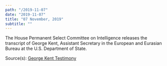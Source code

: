 ```yaml
---
path: "/2019-11-07"
date: "2019-11-07"
title: "07 November, 2019"
subtitle: ""
---
```


The House Permanent Select Committee on Intelligence releases the transcript of George Kent, Assistant Secretary in the European and Eurasian Bureau at the U.S. Department of State.

<span class="sources">
Source(s): <a href="https://docs.house.gov/meetings/IG/IG00/CPRT-116-IG00-D009.pdf" target="_blank" rel="noopener noreferrer">George Kent Testimony</a>
</span>
